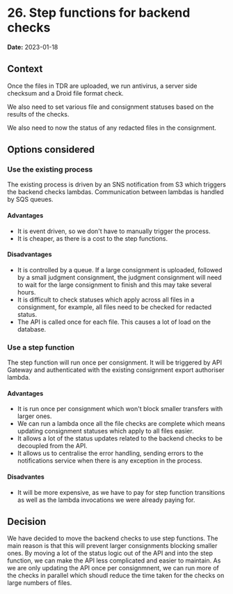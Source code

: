 # 26. Step functions for backend checks

**Date:** 2023-01-18

## Context
Once the files in TDR are uploaded, we run antivirus, a server side checksum and a Droid file format check.

We also need to set various file and consignment statuses based on the results of the checks.

We also need to now the status of any redacted files in the consignment.

## Options considered
### Use the existing process
The existing process is driven by an SNS notification from S3 which triggers the backend checks lambdas. 
Communication between lambdas is handled by SQS queues.

#### Advantages
* It is event driven, so we don't have to manually trigger the process.
* It is cheaper, as there is a cost to the step functions.

#### Disadvantages
* It is controlled by a queue. If a large consignment is uploaded, followed by a small judgment consignment, the judgment consignment will need to wait for the large consignment to finish and this may take several hours.
* It is difficult to check statuses which apply across all files in a consignment, for example, all files need to be checked for redacted status.
* The API is called once for each file. This causes a lot of load on the database. 

### Use a step function
The step function will run once per consignment. 
It will be triggered by API Gateway and authenticated with the existing consignment export authoriser lambda.

#### Advantages
* It is run once per consignment which won't block smaller transfers with larger ones. 
* We can run a lambda once all the file checks are complete which means updating consignment statuses which apply to all files easier.
* It allows a lot of the status updates related to the backend checks to be decoupled from the API.
* It allows us to centralise the error handling, sending errors to the notifications service when there is any exception in the process.

#### Disadvantes
* It will be more expensive, as we have to pay for step function transitions as well as the lambda invocations we were already paying for.

## Decision
We have decided to move the backend checks to use step functions. The main reason is that this will prevent larger consignments blocking smaller ones. 
By moving a lot of the status logic out of the API and into the step function, we can make the API less complicated and easier to maintain.
As we are only updating the API once per consignmnent, we can run more of the checks in parallel which shoudl reduce the time taken for the checks on large numbers of files.
